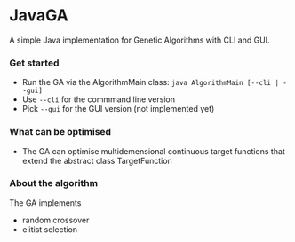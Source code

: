 # JavaGA

A simple Java implementation for Genetic Algorithms with CLI and GUI.

### Get started
- Run the GA via the AlgorithmMain class: `java AlgorithmMain [--cli | --gui]`
- Use `--cli` for the commmand line version
- Pick `--gui` for the GUI version (not implemented yet)

### What can be optimised
- The GA can optimise multidemensional continuous target functions that extend the abstract class TargetFunction


### About the algorithm  
The GA implements
- random crossover
- elitist selection
